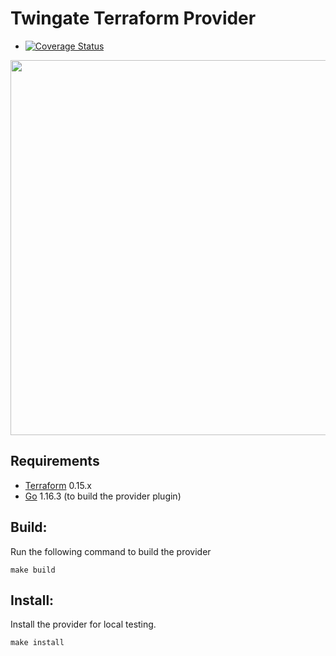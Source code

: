 
Twingate Terraform Provider
==================

- [![Coverage Status](https://coveralls.io/repos/github/Twingate/terraform-provider-twingate/badge.svg?branch=develop&t=rqgifB)](https://coveralls.io/github/Twingate/terraform-provider-twingate?branch=main)

<img src="https://cdn.rawgit.com/hashicorp/terraform-website/master/content/source/assets/images/logo-hashicorp.svg" width="600px">

Requirements
------------

-	[Terraform](https://www.terraform.io/downloads.html) 0.15.x
-	[Go](https://golang.org/doc/install) 1.16.3 (to build the provider plugin)

## Build: 

Run the following command to build the provider

```shell
make build
```

## Install:

Install the provider for local testing.

```shell
make install
```
